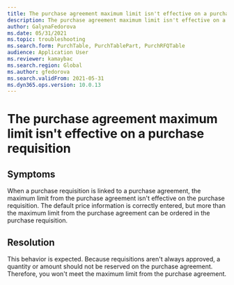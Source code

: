 ```yaml
---
title: The purchase agreement maximum limit isn't effective on a purchase requisition
description: The purchase agreement maximum limit isn't effective on a purchase requisition
author: GalynaFedorova
ms.date: 05/31/2021
ms.topic: troubleshooting
ms.search.form: PurchTable, PurchTablePart, PurchRFQTable
audience: Application User
ms.reviewer: kamaybac
ms.search.region: Global
ms.author: gfedorova
ms.search.validFrom: 2021-05-31
ms.dyn365.ops.version: 10.0.13
---
```


# The purchase agreement maximum limit isn't effective on a purchase requisition

## Symptoms

When a purchase requisition is linked to a purchase agreement, the maximum limit from the purchase agreement isn't effective on the purchase requisition. The default price information is correctly entered, but more than the maximum limit from the purchase agreement can be ordered in the purchase requisition.

## Resolution

This behavior is expected. Because requisitions aren't always approved, a quantity or amount should not be reserved on the purchase agreement. Therefore, you won't meet the maximum limit from the purchase agreement.
